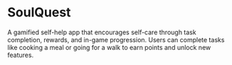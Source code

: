 # SoulQuest
A gamified self-help app that encourages self-care through task completion, rewards, and in-game progression. 
Users can complete tasks like cooking a meal or going for a walk to earn points and unlock new features.
